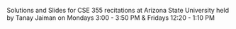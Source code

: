 Solutions and Slides for CSE 355 recitations at Arizona State University held by Tanay Jaiman on Mondays 3:00 - 3:50 PM & Fridays 12:20 - 1:10 PM
